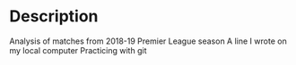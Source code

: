 # Description
Analysis of matches from 2018-19 Premier League season
A line I wrote on my local computer
Practicing with git

